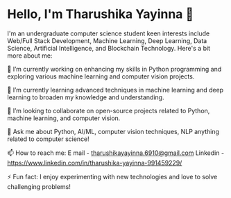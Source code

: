# Hello, I'm Tharushika Yayinna 👋


I'm an undergraduate computer science student keen interests include Web/Full Stack Development, Machine Learning, Deep Learning, Data Science, Artificial Intelligence, and Blockchain Technology. Here's a bit more about me:

🔭 I’m currently working on enhancing my skills in Python programming and exploring various machine learning and computer vision projects.

🌱 I’m currently learning advanced techniques in machine learning and deep learning to broaden my knowledge and understanding.

👯 I’m looking to collaborate on open-source projects related to Python, machine learning, and computer vision.

💬 Ask me about Python, AI/ML, computer vision techniques, NLP anything related to computer science!

📫 How to reach me: E mail - tharushikayayinna.6910@gmail.com    Linkedin - https://www.linkedin.com/in/tharushika-yayinna-991459229/

⚡ Fun fact: I enjoy experimenting with new technologies and love to solve challenging problems!


